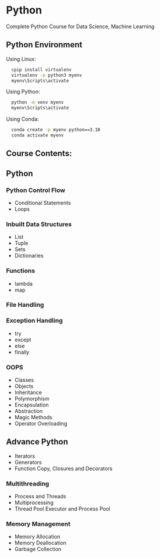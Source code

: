 
# Python
Complete Python Course for Data Science, Machine Learning

## Python Environment

Using Linux:
```bash
  cpip install virtualenv
  virtualenv -p python3 myenv
  myenv\Scripts\activate
```

Using Python:

```bash
  python -m venv myenv
  myenv\Scripts\activate
```

Using Conda:
```bash
  conda create -p myenv python==3.10
  conda activate myenv
```  

## Course Contents:
## Python
### Python Control Flow
- Conditional Statements
- Loops
### Inbuilt Data Structures
- List
- Tuple
- Sets 
- Dictionaries
### Functions
- lambda
- map
### File Handling
### Exception Handling
- try
- except
- else
- finally
### OOPS
- Classes
- Objects
- Inheritance
- Polymorphism
- Encapsulation
- Abstraction
- Magic Methods
- Operator Overloading

## Advance Python
- Iterators
- Generators
- Function Copy, Closures and Decorators
### Multithreading
- Process and Threads
- Multiprocessing
- Thread Pool Executor and Process Pool
### Memory Management
- Memory Allocation
- Memory Deallocation
- Garbage Collection